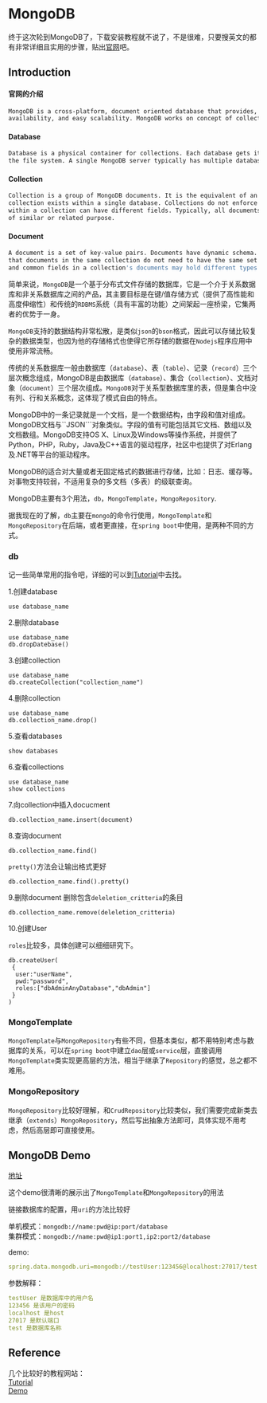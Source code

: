 # MongoDB

终于这次轮到MongoDB了，下载安装教程就不说了，不是很难，只要搜英文的都有非常详细且实用的步骤，贴出[官网](https://www.mongodb.com/download-center/community)吧。

## Introduction

#### 官网的介绍

```bash
MongoDB is a cross-platform, document oriented database that provides, high performance, high 
availability, and easy scalability. MongoDB works on concept of collection and document.
```

#### Database

```bash
Database is a physical container for collections. Each database gets its own set of files on 
the file system. A single MongoDB server typically has multiple databases.
```

#### Collection

```bash
Collection is a group of MongoDB documents. It is the equivalent of an RDBMS table. A 
collection exists within a single database. Collections do not enforce a schema. Documents 
within a collection can have different fields. Typically, all documents in a collection are 
of similar or related purpose.
```

#### Document

```bash
A document is a set of key-value pairs. Documents have dynamic schema. Dynamic schema means 
that documents in the same collection do not need to have the same set of fields or structure,
and common fields in a collection's documents may hold different types of data.
```

简单来说，```MongoDB```是一个基于分布式文件存储的数据库，它是一个介于关系数据库和非关系数据库之间的产品，其主要目标是在键/值存储方式（提供了高性能和高度伸缩性）和传统的```RDBMS```系统（具有丰富的功能）之间架起一座桥梁，它集两者的优势于一身。

```MongoDB```支持的数据结构非常松散，是类似```json```的```bson```格式，因此可以存储比较复杂的数据类型，也因为他的存储格式也使得它所存储的数据在```Nodejs```程序应用中使用非常流畅。

传统的关系数据库一般由数据库（```database```）、表（```table```）、记录（```record```）三个层次概念组成，MongoDB是由数据库（```database```）、集合（```collection```）、文档对象（```document```）三个层次组成。```MongoDB```对于关系型数据库里的表，但是集合中没有列、行和关系概念，这体现了模式自由的特点。

MongoDB中的一条记录就是一个文档，是一个数据结构，由字段和值对组成。MongoDB文档与``JSON```对象类似。字段的值有可能包括其它文档、数组以及文档数组。MongoDB支持OS X、Linux及Windows等操作系统，并提供了Python，PHP，Ruby，Java及C++语言的驱动程序，社区中也提供了对Erlang及.NET等平台的驱动程序。

MongoDB的适合对大量或者无固定格式的数据进行存储，比如：日志、缓存等。对事物支持较弱，不适用复杂的多文档（多表）的级联查询。

MongoDB主要有3个用法，```db```，```MongoTemplate```，```MongoRepository```.  

据我现在的了解，```db```主要在```mongo```的命令行使用，```MongoTemplate```和```MongoRepository```在后端，或者更直接，在```spring boot```中使用，是两种不同的方式。

### db

记一些简单常用的指令吧，详细的可以到[Tutorial](https://www.tutorialspoint.com/mongodb/index.htm)中去找。

1.创建database

```mongodb
use database_name
```

2.删除database

```mongodb
use database_name
db.dropDatebase()
```

3.创建collection

```mongodb
use database_name
db.createCollection("collection_name")
```

4.删除collection

```mongo
use database_name
db.collection_name.drop()
```

5.查看databases

```mongo
show databases
```

6.查看collections

```mongo
use database_name
show collections
```

7.向collection中插入docucment

```mongo
db.collection_name.insert(document)
```

8.查询document

```mongo
db.collection_name.find()
```

```pretty()```方法会让输出格式更好

```mongo
db.collection_name.find().pretty()
```

9.删除document
删除包含```deleletion_critteria```的条目

```mongo
db.collection_name.remove(deleletion_critteria)
```

10.创建User

```roles```比较多，具体创建可以细细研究下。

```mongo
db.createUser(
 {
  user:"userName",
  pwd:"password",
  roles:["dbAdminAnyDatabase","dbAdmin"]
 }
)
```

### MongoTemplate

```MongoTemplate```与```MongoRepository```有些不同，但基本类似，都不用特别考虑与数据库的关系，可以在```spring boot```中建立```dao```层或```service```层，直接调用```MongoTemplate```类实现更高层的方法，相当于继承了```Repository```的感觉，总之都不难用。

### MongoRepository

```MongoRepository```比较好理解，和```CrudRepository```比较类似，我们需要完成新类去继承（```extends```）```MongoRepository```，然后写出抽象方法即可，具体实现不用考虑，然后高层即可直接使用。

## MongoDB Demo

[地址](https://github.com/ruishaopu561/SE_WEB/mongodb)

这个demo很清晰的展示出了```MongoTemplate```和```MongoRepository```的用法

链接数据库的配置，用```uri```的方法比较好

单机模式：```mongodb://name:pwd@ip:port/database```  
集群模式：```mongodb://name:pwd@ip1:port1,ip2:port2/database```

demo:

```yml
spring.data.mongodb.uri=mongodb://testUser:123456@localhost:27017/test
```

参数解释：

```yml
testUser 是数据库中的用户名  
123456 是该用户的密码  
localhost 是host  
27017 是默认端口  
test 是数据库名称  
```

## Reference

几个比较好的教程网站：  
[Tutorial](https://www.tutorialspoint.com/mongodb/index.htm)  
[Demo](https://my.oschina.net/xiedeshou/blog/2394755)